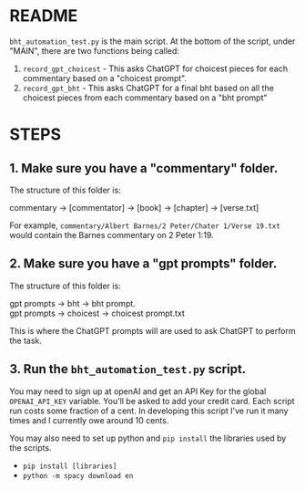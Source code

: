 # README

`bht_automation_test.py` is the main script. At the bottom of the script, under "MAIN", there are two functions being called:

1. `record_gpt_choicest` - This asks ChatGPT for choicest pieces for each commentary based on a "choicest prompt".
2. `record_gpt_bht` - This asks ChatGPT for a final bht based on all the choicest pieces from each commentary based on a "bht prompt"

# STEPS
## 1. Make sure you have a "commentary" folder. 
The structure of this folder is:

commentary -> [commentator] -> [book] -> [chapter] -> [verse.txt]

For example,
`commentary/Albert Barnes/2 Peter/Chater 1/Verse 19.txt` would contain the Barnes commentary on 2 Peter 1:19. 

## 2. Make sure you have a "gpt prompts" folder.
The structure of this folder is:

gpt prompts -> bht -> bht prompt.\
gpt prompts -> choicest -> choicest prompt.txt

This is where the ChatGPT prompts will are used to ask ChatGPT to perform the task.

## 3. Run the `bht_automation_test.py` script.
You may need to sign up at openAI and get an API Key for the global `OPENAI_API_KEY` variable. You'll be asked to add your credit card. Each script run costs some fraction of a cent. In developing this script I've run it many times and I currently owe around 10 cents. 

You may also need to set up python and `pip install` the libraries used by the scripts.
- `pip install [libraries]`
- `python -m spacy download en`

